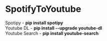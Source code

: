# SpotifyToYoutube
Spotipy - <b> pip install spotipy</b><br>
Youtube DL - <b>pip install --upgrade youtube-dl</b><br>
Youtube Search - <b>pip install youtube-search</b><br>
